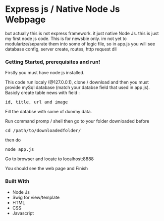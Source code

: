 <h1>Express js / Native Node Js Webpage</h1>
<p>but actually this is not express framework. it just native Node Js. this is just my first node js code. This is for newsbie only. im not yet to modularize/separate them into some of logic file, so in app.js you will see database config, server create, routes, http request dll</p>
<h3>Getting Started, prerequisites and run!</h3>
<p>Firstly you must have node js installed.</p>
<p>This code run localy (@127.0.0.1), clone / download and then you must provide mySql database (match your databse field that used in app.js). Basicly create table news with field : <pre>id, title, url and image</pre> Fill the databse with some of dummy data.</p>
<p>Run command promp / shell then go to your folder downloaded before <pre>cd /path/to/downloadedfolder/</pre> then do <pre>node app.js</pre></p>
<p>Go to browser and locate to localhost:8888</p>
<p>You should see the web page and Finish</p>
<h3>Built With</h3>
<ul>
  <li>Node Js</li>
  <li>Swig for view/template</i>
  <li>HTML</li>
  <li>CSS</li>
  <li>Javascript</li>
<ul>
